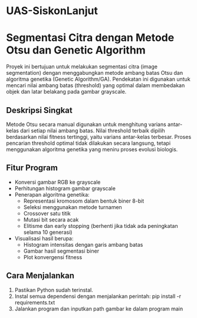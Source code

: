 # UAS-SiskonLanjut
# Segmentasi Citra dengan Metode Otsu dan Genetic Algorithm

Proyek ini bertujuan untuk melakukan segmentasi citra (image segmentation) dengan menggabungkan metode ambang batas Otsu dan algoritma genetika (Genetic Algorithm/GA). Pendekatan ini digunakan untuk mencari nilai ambang batas (threshold) yang optimal dalam membedakan objek dan latar belakang pada gambar grayscale.

## Deskripsi Singkat

Metode Otsu secara manual digunakan untuk menghitung varians antar-kelas dari setiap nilai ambang batas. Nilai threshold terbaik dipilih berdasarkan nilai fitness tertinggi, yaitu varians antar-kelas terbesar. Proses pencarian threshold optimal tidak dilakukan secara langsung, tetapi menggunakan algoritma genetika yang meniru proses evolusi biologis.

## Fitur Program

- Konversi gambar RGB ke grayscale
- Perhitungan histogram gambar grayscale
- Penerapan algoritma genetika:
  - Representasi kromosom dalam bentuk biner 8-bit
  - Seleksi menggunakan metode turnamen
  - Crossover satu titik
  - Mutasi bit secara acak
  - Elitisme dan early stopping (berhenti jika tidak ada peningkatan selama 10 generasi)
- Visualisasi hasil berupa:
  - Histogram intensitas dengan garis ambang batas
  - Gambar hasil segmentasi biner
  - Plot konvergensi fitness

## Cara Menjalankan

1. Pastikan Python sudah terinstal.
2. Instal semua dependensi dengan menjalankan perintah:
pip install -r requirements.txt
3. Jalankan program dan inputkan path gambar ke dalam program main
